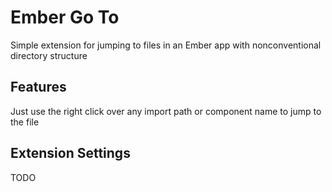 # Ember Go To

Simple extension for jumping to files in an Ember app with nonconventional directory structure

## Features

Just use the right click over any import path or component name to jump to the file

## Extension Settings

TODO
